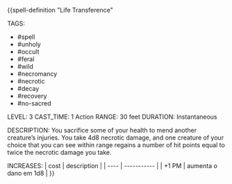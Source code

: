 {{spell-definition "Life Transference"

TAGS:
- #spell
- #unholy
- #occult
- #feral
- #wild
- #necromancy
- #necrotic
- #decay
- #recovery
- #no-sacred

LEVEL: 3
CAST_TIME: 1 Action
RANGE: 30 feet
DURATION: Instantaneous

DESCRIPTION:
You sacrifice some of your health to mend another creature’s injuries. You take 4d8 necrotic damage, and one creature of your choice that you can see within range regains a number of hit points equal to twice the necrotic damage you take.

INCREASES:
| cost | description |
| ---- | ----------- |
| +1 PM | aumenta o dano em 1d8 |
}}
